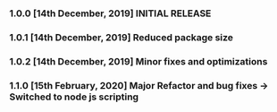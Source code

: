 ### 1.0.0 [14th December, 2019] INITIAL RELEASE

### 1.0.1 [14th December, 2019] Reduced package size

### 1.0.2 [14th December, 2019] Minor fixes and optimizations

### 1.1.0 [15th February, 2020] Major Refactor and bug fixes -> Switched to node js scripting
